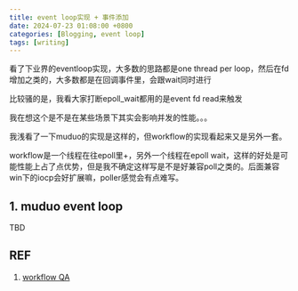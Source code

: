 ```yaml
---
title: event loop实现 + 事件添加
date: 2024-07-23 01:08:00 +0800
categories: [Blogging, event loop]
tags: [writing]
---
```


看了下业界的eventloop实现，大多数的思路都是one thread per loop，然后在fd增加之类的，大多数都是在回调事件里，会跟wait同时进行

比较骚的是，我看大家打断epoll_wait都用的是event fd read来触发

我在想这个是不是在某些场景下其实会影响并发的性能。。。

我浅看了一下muduo的实现是这样的，但workflow的实现看起来又是另外一套。

workflow是一个线程在往epoll里+，另外一个线程在epoll wait，这样的好处是可能性能上占了点优势，但是我不确定这样写是不是好兼容poll之类的。后面兼容win下的iocp会好扩展嘛，poller感觉会有点难写。

## 1. muduo event loop

TBD

## REF

1. [workflow QA](https://github.com/sogou/workflow/issues/170)

